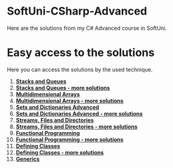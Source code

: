 # SoftUni-CSharp-Advanced
Here are the solutions from my C# Advanced course in SoftUni.

# Easy access to the solutions
Here you can access the solutions by the used technique.
1. [**Stacks and Queues**](https://github.com/StanchosCodes/SoftUni-CSharp-Advanced/tree/main/Stacks%20and%20Queues)
2. [**Stacks and Queues - more solutions**](https://github.com/StanchosCodes/SoftUni-CSharp-Advanced/tree/main/Stacks%20and%20Queues%20-%20more%20solutions)
3. [**Multidimensional Arrays**](https://github.com/StanchosCodes/SoftUni-CSharp-Advanced/tree/main/Multidimensional%20Arrays)
4. [**Multidimensional Arrays - more solutions**](https://github.com/StanchosCodes/SoftUni-CSharp-Advanced/tree/main/Multidimensional%20Arrays%20-%20more%20solutions)
5. [**Sets and Dictionaries Advanced**](https://github.com/StanchosCodes/SoftUni-CSharp-Advanced/tree/main/Sets%20and%20Dictionaries%20Advanced)
6. [**Sets and Dictionaries Advanced - more solutions**](https://github.com/StanchosCodes/SoftUni-CSharp-Advanced/tree/main/Sets%20and%20Dictionaries%20Advanced%20-%20more%20solutions)
7. [**Streams, Files and Directories**](https://github.com/StanchosCodes/SoftUni-CSharp-Advanced/tree/main/Streams%2C%20Files%20and%20Directories)
8. [**Streams, Files and Directories - more solutions**](https://github.com/StanchosCodes/SoftUni-CSharp-Advanced/tree/main/Strems%2C%20Files%20and%20Directories%20-%20more%20solutions)
9. [**Functional Programming**](https://github.com/StanchosCodes/SoftUni-CSharp-Advanced/tree/main/Functional%20Programming)
10. [**Functional Programming - more solutions**](https://github.com/StanchosCodes/SoftUni-CSharp-Advanced/tree/main/Functional%20Programming%20-%20more%20solutions)
11. [**Defining Classes**](https://github.com/StanchosCodes/SoftUni-CSharp-Advanced/tree/main/Defining%20Classes)
12. [**Defining Classes - more solutions**](https://github.com/StanchosCodes/SoftUni-CSharp-Advanced/tree/main/Defining%20Classes%20-%20more%20solutions)
13. [**Generics**](https://github.com/StanchosCodes/SoftUni-CSharp-Advanced/tree/main/Generics)
